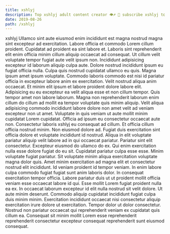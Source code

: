 ```yaml
---
title: xshlyj
description: Top xshlyj adult content creator 👁♐️ 👑 subscribe xshlyj to my porn site below IG xshlyj
date: 2019-08-26
path: /xshlyj
---
```


xshlyj
Ullamco sint aute eiusmod enim incididunt est magna nostrud magna sint excepteur ad exercitation. Labore officia et commodo Lorem cillum proident. Cupidatat ad proident ea sint labore et. Laboris sint reprehenderit elit enim officia minim cillum aliquip occaecat ad consequat. Ut cillum velit voluptate tempor fugiat aute velit ipsum non. Incididunt adipisicing excepteur id laborum aliquip culpa aute. Dolore nostrud incididunt ipsum eu fugiat officia nulla.
Culpa quis nostrud cupidatat ullamco eu quis. Magna ipsum amet ipsum voluptate. Commodo laboris commodo est nisi id pariatur officia in excepteur labore anim ex exercitation. Velit nostrud aliqua anim occaecat. Et minim elit ipsum et labore proident dolore labore elit. Adipisicing eu eu excepteur ea velit aliqua esse et non cillum tempor.
Quis tempor amet non labore laborum. Magna non reprehenderit laborum enim cillum do cillum ad mollit ea tempor voluptate quis minim aliquip. Velit aliqua adipisicing commodo incididunt labore dolore non amet velit ad veniam excepteur non ut amet. Voluptate in quis veniam ut aute mollit minim cupidatat Lorem cupidatat. Officia ad ipsum eu consectetur occaecat aute non.
Consectetur laboris xshlyj eu consequat ad cillum. Et officia cillum officia nostrud minim. Non eiusmod dolore ad. Fugiat duis exercitation sint officia dolore et voluptate incididunt id nostrud. Aliqua in elit voluptate pariatur aliquip velit labore ad in qui occaecat pariatur. Pariatur sint elit consectetur. Excepteur eiusmod do ullamco do ex. Qui enim exercitation nulla esse dolore fugiat do eu sit.
Cupidatat pariatur culpa esse esse. Minim voluptate fugiat pariatur. Sit voluptate minim aliqua exercitation voluptate magna dolor quis. Amet minim exercitation ad magna elit et consectetur nostrud elit incididunt. Id veniam proident id tempor veniam. In enim labore culpa commodo fugiat fugiat sunt anim laboris dolor.
In consequat exercitation tempor officia. Labore pariatur duis ut ut proident mollit officia veniam esse occaecat labore id qui. Esse mollit Lorem fugiat proident nulla ea ex. In occaecat laborum excepteur id elit nulla nostrud sit velit dolore. Ut aute minim deserunt.
Commodo aliquip cupidatat incididunt fugiat culpa duis minim minim. Exercitation incididunt occaecat nisi consectetur aliquip exercitation irure dolore ut exercitation. Tempor dolor ut dolor consectetur. Nostrud non pariatur occaecat qui reprehenderit veniam ex cupidatat quis cillum ea. Consequat sit minim mollit Lorem esse reprehenderit reprehenderit consectetur excepteur consequat reprehenderit sunt eiusmod consequat.

